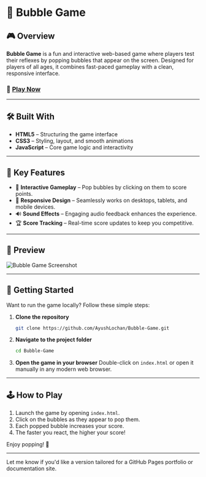 # 🫧 Bubble Game

## 🎮 Overview

**Bubble Game** is a fun and interactive web-based game where players test their reflexes by popping bubbles that appear on the screen. Designed for players of all ages, it combines fast-paced gameplay with a clean, responsive interface.

### 🔗 [Play Now](https://ayushlochan.github.io/Bubble-Game/)

---

## 🛠️ Built With

* **HTML5** – Structuring the game interface
* **CSS3** – Styling, layout, and smooth animations
* **JavaScript** – Core game logic and interactivity

---

## 🚀 Key Features

* 🎯 **Interactive Gameplay** – Pop bubbles by clicking on them to score points.
* 📱 **Responsive Design** – Seamlessly works on desktops, tablets, and mobile devices.
* 🔊 **Sound Effects** – Engaging audio feedback enhances the experience.
* 🏆 **Score Tracking** – Real-time score updates to keep you competitive.

---

## 📸 Preview

![Bubble Game Screenshot](https://github.com/user-attachments/assets/650c21ac-301a-4d95-8260-b735e3e7cbd3)

---

## 🔧 Getting Started

Want to run the game locally? Follow these simple steps:

1. **Clone the repository**

   ```bash
   git clone https://github.com/AyushLochan/Bubble-Game.git
   ```

2. **Navigate to the project folder**

   ```bash
   cd Bubble-Game
   ```

3. **Open the game in your browser**
   Double-click on `index.html` or open it manually in any modern web browser.

---

## 🕹️ How to Play

1. Launch the game by opening `index.html`.
2. Click on the bubbles as they appear to pop them.
3. Each popped bubble increases your score.
4. The faster you react, the higher your score!

Enjoy popping! 🎉

---

Let me know if you'd like a version tailored for a GitHub Pages portfolio or documentation site.
